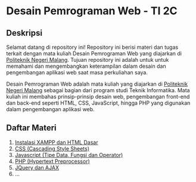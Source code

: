 # Desain Pemrograman Web - TI 2C

## Deskripsi

Selamat datang di repository ini! Repository ini berisi materi dan tugas terkait dengan mata kuliah Desain Pemrograman Web yang diajarkan di [Politeknik Negeri Malang](http://www.polinema.ac.id). Tujuan repository ini adalah untuk untuk memahami dan mengembangkan keterampilan dalam desain dan pengembangan aplikasi web saat masa perkuliahan saya.

Desain Pemrograman Web adalah mata kuliah yang diajarkan di [Politeknik Negeri Malang](http://www.polinema.ac.id) sebagai bagian dari program studi Teknik Informatika. Mata kuliah ini membahas prinsip-prinsip desain web, pengembangan front-end dan back-end seperti HTML, CSS, JavaScript, hingga PHP yang digunakan dalam pengembangan aplikasi web.

## Daftar Materi

1. [Instalasi XAMPP dan HTML Dasar](/html/)
2. [CSS (Cascading Style Sheets)](/css/)
3. [Javascript (Tipe Data, Fungsi dan Operator)](/js/)
4. [PHP (Hypertext Preprocessor)](/php/)
5. [JQuery dan AJAX](/jquery/)
6. ...
